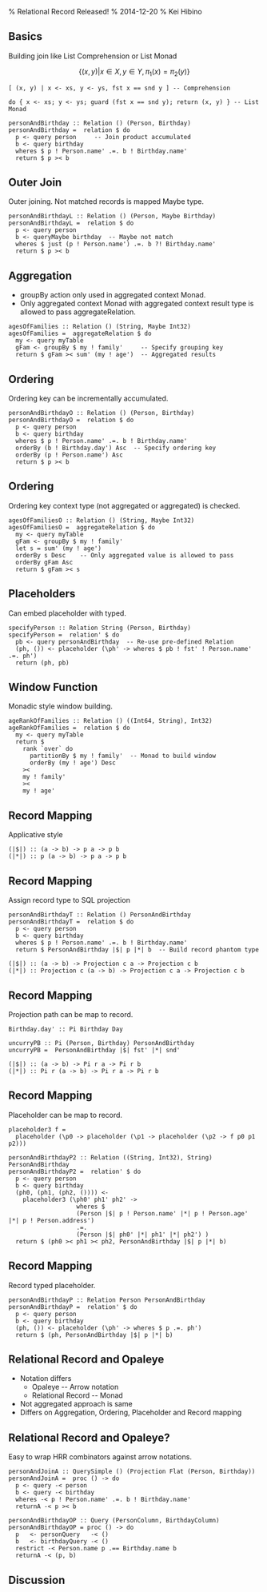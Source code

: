 % Relational Record Released!
% 2014-12-20
% Kei Hibino

Basics
-----

Building join like List Comprehension or List Monad

$$\{ (x, y) | x \in X, y \in Y, \pi_1(x) = \pi_2(y) \}$$

~~~~~ {#mycode .haskell}
[ (x, y) | x <- xs, y <- ys, fst x == snd y ] -- Comprehension

do { x <- xs; y <- ys; guard (fst x == snd y); return (x, y) } -- List Monad

personAndBirthday :: Relation () (Person, Birthday)
personAndBirthday =  relation $ do
  p <- query person     -- Join product accumulated
  b <- query birthday
  wheres $ p ! Person.name' .=. b ! Birthday.name'
  return $ p >< b
~~~~~

Outer Join
-----

Outer joining. Not matched records is mapped Maybe type.

~~~~~ {#mycode .haskell}
personAndBirthdayL :: Relation () (Person, Maybe Birthday)
personAndBirthdayL =  relation $ do
  p <- query person
  b <- queryMaybe birthday  -- Maybe not match
  wheres $ just (p ! Person.name') .=. b ?! Birthday.name'
  return $ p >< b
~~~~~

Aggregation
-----

* groupBy action only used in aggregated context Monad.
* Only aggregated context Monad with aggregated context result type is allowed to pass aggregateRelation.

~~~~~ {#mycode .haskell}
agesOfFamilies :: Relation () (String, Maybe Int32)
agesOfFamilies =  aggregateRelation $ do
  my <- query myTable
  gFam <- groupBy $ my ! family'     -- Specify grouping key
  return $ gFam >< sum' (my ! age')  -- Aggregated results
~~~~~

Ordering
-----

Ordering key can be incrementally accumulated.

~~~~~ {#mycode .haskell}
personAndBirthdayO :: Relation () (Person, Birthday)
personAndBirthdayO =  relation $ do
  p <- query person
  b <- query birthday
  wheres $ p ! Person.name' .=. b ! Birthday.name'
  orderBy (b ! Birthday.day') Asc  -- Specify ordering key
  orderBy (p ! Person.name') Asc
  return $ p >< b
~~~~~

Ordering
-----

Ordering key context type (not aggregated or aggregated) is checked.

~~~~~ {#mycode .haskell}
agesOfFamiliesO :: Relation () (String, Maybe Int32)
agesOfFamiliesO =  aggregateRelation $ do
  my <- query myTable
  gFam <- groupBy $ my ! family'
  let s = sum' (my ! age')
  orderBy s Desc    -- Only aggregated value is allowed to pass
  orderBy gFam Asc
  return $ gFam >< s
~~~~~

Placeholders
-----

Can embed placeholder with typed.

~~~~~ {#mycode .haskell}
specifyPerson :: Relation String (Person, Birthday)
specifyPerson =  relation' $ do
  pb <- query personAndBirthday  -- Re-use pre-defined Relation
  (ph, ()) <- placeholder (\ph' -> wheres $ pb ! fst' ! Person.name' .=. ph')
  return (ph, pb)
~~~~~

Window Function
-----

Monadic style window building.

~~~~~ {#mycode .haskell}
ageRankOfFamilies :: Relation () ((Int64, String), Int32)
ageRankOfFamilies =  relation $ do
  my <- query myTable
  return $
    rank `over` do
      partitionBy $ my ! family'  -- Monad to build window
      orderBy (my ! age') Desc
    ><
    my ! family'
    ><
    my ! age'
~~~~~


Record Mapping
-----

Applicative style

~~~~~ {#mycode .haskell}
(|$|) :: (a -> b) -> p a -> p b
(|*|) :: p (a -> b) -> p a -> p b
~~~~~


Record Mapping
-----

Assign record type to SQL projection

~~~~~ {#mycode .haskell}
personAndBirthdayT :: Relation () PersonAndBirthday
personAndBirthdayT =  relation $ do
  p <- query person
  b <- query birthday
  wheres $ p ! Person.name' .=. b ! Birthday.name'
  return $ PersonAndBirthday |$| p |*| b  -- Build record phantom type

(|$|) :: (a -> b) -> Projection c a -> Projection c b
(|*|) :: Projection c (a -> b) -> Projection c a -> Projection c b
~~~~~

Record Mapping
-----

Projection path can be map to record.

~~~~~ {#mycode .haskell}
Birthday.day' :: Pi Birthday Day

uncurryPB :: Pi (Person, Birthday) PersonAndBirthday
uncurryPB =  PersonAndBirthday |$| fst' |*| snd'

(|$|) :: (a -> b) -> Pi r a -> Pi r b
(|*|) :: Pi r (a -> b) -> Pi r a -> Pi r b
~~~~~

Record Mapping
-----

Placeholder can be map to record.

~~~~~ {#mycode .haskell}
placeholder3 f =
  placeholder (\p0 -> placeholder (\p1 -> placeholder (\p2 -> f p0 p1 p2)))

personAndBirthdayP2 :: Relation ((String, Int32), String) PersonAndBirthday
personAndBirthdayP2 =  relation' $ do
  p <- query person
  b <- query birthday
  (ph0, (ph1, (ph2, ()))) <-
    placeholder3 (\ph0' ph1' ph2' ->
                   wheres $
                   (Person |$| p ! Person.name' |*| p ! Person.age' |*| p ! Person.address')
                   .=.
                   (Person |$| ph0' |*| ph1' |*| ph2') )
  return $ (ph0 >< ph1 >< ph2, PersonAndBirthday |$| p |*| b)
~~~~~

Record Mapping
-----

Record typed placeholder.

~~~~~ {#mycode .haskell}
personAndBirthdayP :: Relation Person PersonAndBirthday
personAndBirthdayP =  relation' $ do
  p <- query person
  b <- query birthday
  (ph, ()) <- placeholder (\ph' -> wheres $ p .=. ph')
  return $ (ph, PersonAndBirthday |$| p |*| b)
~~~~~

Relational Record and Opaleye
-----

* Notation differs
    * Opaleye -- Arrow notation
    * Relational Record -- Monad
* Not aggregated approach is same
* Differs on Aggregation, Ordering, Placeholder and Record mapping


Relational Record and Opaleye?
-----

Easy to wrap HRR combinators against arrow notations.

~~~~~ {#mycode .haskell}
personAndJoinA :: QuerySimple () (Projection Flat (Person, Birthday))
personAndJoinA =  proc () -> do
  p <- query -< person
  b <- query -< birthday
  wheres -< p ! Person.name' .=. b ! Birthday.name'
  returnA -< p >< b

personAndBirthdayOP :: Query (PersonColumn, BirthdayColumn)
personAndBirthdayOP = proc () -> do
  p   <- personQuery   -< ()
  b   <- birthdayQuery -< ()
  restrict -< Person.name p .== Birthday.name b
  returnA -< (p, b)
~~~~~

Discussion
-----
